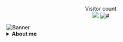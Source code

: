 <p align="center"> 
  Visitor count<br>
  <img src="https://profile-counter.glitch.me/nullsec45/count.svg" />
  <img alt="#" src="https://img.shields.io/badge/nullsec45-0E98E5">
</p>
<div>
  <img alt="Banner" src="https://github.com/nullsec45/nullsec45/assets/107412463/b70e21c6-c26e-4218-aae4-580487944eb8"/>
</div>
<details>
  <summary><b>About me</b></summary>
  <div>
    <p>
      Hi, I'm Rama Fajar Fadhillah , nullsec is my username. You can call me Rama or Fajar. I'm a Fullstack Developer, GNU/Linux Enthusiast, and Cyber Security Learner. I'm
      interested to programming, GNU/Linux, and Cyber Security. I'm using programming language PHP, Javasript, and Golang</p>
  </div>
  <br>
  <div>
   <h2>Github Performance Overall<h2>
     <img alt="Top Language" src="https://github-readme-stats.vercel.app/api/top-langs/?bg_color=00000000&username=nullsec45&langs_count=8,&hide_border=true&title_color=0E98E5&text_color=0E98E5"/><br>
     <img alt="GitHub Stats" src="https://github-readme-stats.vercel.app/api?bg_color=00000000&username=nullsec45&show_icons=true&hide=issues,commits&hide_border=true&icon_color=0E98E5&title_color=0E98E5text_color=0E98E5"/>
  </div>

